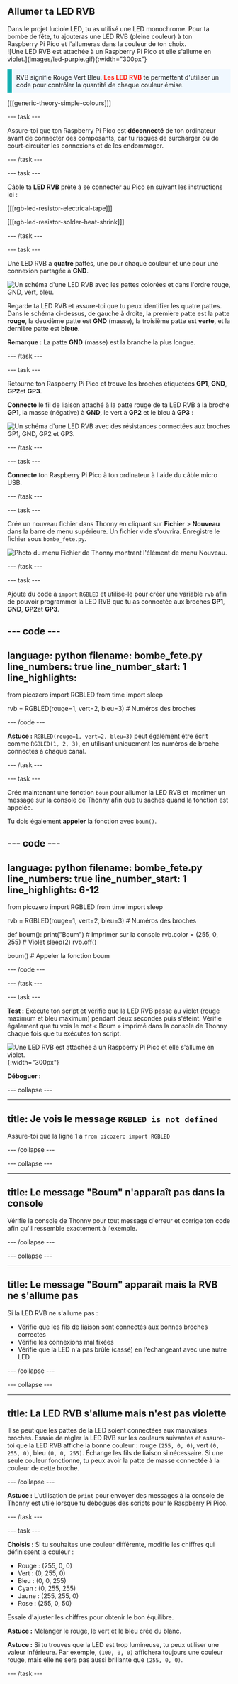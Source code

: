 ## Allumer ta LED RVB

<div style="display: flex; flex-wrap: wrap">
<div style="flex-basis: 200px; flex-grow: 1; margin-right: 15px;">
Dans le projet luciole LED, tu as utilisé une LED monochrome. Pour ta bombe de fête, tu ajouteras une LED RVB (pleine couleur) à ton Raspberry Pi Pico et l'allumeras dans la couleur de ton choix.
</div>
<div>
![Une LED RVB est attachée à un Raspberry Pi Pico et elle s'allume en violet.](images/led-purple.gif){:width="300px"}
</div>
</div>

<p style='border-left: solid; border-width:10px; border-color: #0faeb0; background-color: aliceblue; padding: 10px;'>
RVB signifie Rouge Vert Bleu. <span style="color: #ff2416"><b>Les LED RVB</b></span> te permettent d'utiliser un code pour contrôler la quantité de chaque couleur émise.
</p>

[[[generic-theory-simple-colours]]]

--- task ---

Assure-toi que ton Raspberry Pi Pico est **déconnecté** de ton ordinateur avant de connecter des composants, car tu risques de surcharger ou de court-circuiter les connexions et de les endommager.

--- /task ---

--- task ---

Câble ta **LED RVB** prête à se connecter au Pico en suivant les instructions ici :

[[[rgb-led-resistor-electrical-tape]]]

[[[rgb-led-resistor-solder-heat-shrink]]]

--- /task ---

--- task ---

Une LED RVB a **quatre** pattes, une pour chaque couleur et une pour une connexion partagée à **GND**.

![Un schéma d'une LED RVB avec les pattes colorées et dans l'ordre rouge, GND, vert, bleu.](images/rgb-led-legs.png)

Regarde ta LED RVB et assure-toi que tu peux identifier les quatre pattes. Dans le schéma ci-dessus, de gauche à droite, la première patte est la patte **rouge**, la deuxième patte est **GND** (masse), la troisième patte est **verte**, et la dernière patte est **bleue**.

**Remarque :** La patte **GND** (masse) est la branche la plus longue.

--- /task ---

--- task ---

Retourne ton Raspberry Pi Pico et trouve les broches étiquetées **GP1**, **GND**, **GP2**et **GP3**.

**Connecte** le fil de liaison attaché à la patte rouge de ta LED RVB à la broche **GP1**, la masse (négative) à **GND**, le vert à **GP2** et le bleu à **GP3** :

![Un schéma d'une LED RVB avec des résistances connectées aux broches GP1, GND, GP2 et GP3.](images/rgb-led-diagram.png)

--- /task ---

--- task ---

**Connecte** ton Raspberry Pi Pico à ton ordinateur à l'aide du câble micro USB.

--- /task ---

--- task ---

Crée un nouveau fichier dans Thonny en cliquant sur **Fichier** > **Nouveau** dans la barre de menu supérieure. Un fichier vide s'ouvrira. Enregistre le fichier sous `bombe_fete.py`.

![Photo du menu Fichier de Thonny montrant l'élément de menu Nouveau.](images/new_thonny.png)

--- /task ---

--- task ---

Ajoute du code à `import` `RGBLED` et utilise-le pour créer une variable `rvb` afin de pouvoir programmer la LED RVB que tu as connectée aux broches **GP1**, **GND**, **GP2**et **GP3**.

--- code ---
---
language: python
filename: bombe_fete.py
line_numbers: true
line_number_start: 1
line_highlights: 
---
from picozero import RGBLED
from time import sleep

rvb = RGBLED(rouge=1, vert=2, bleu=3) # Numéros des broches

--- /code ---

**Astuce :** `RGBLED(rouge=1, vert=2, bleu=3)` peut également être écrit comme `RGBLED(1, 2, 3)`, en utilisant uniquement les numéros de broche connectés à chaque canal.

--- /task ---

--- task ---

Crée maintenant une fonction `boum` pour allumer la LED RVB et imprimer un message sur la console de Thonny afin que tu saches quand la fonction est appelée.

Tu dois également **appeler** la fonction avec `boum()`.

--- code ---
---
language: python
filename: bombe_fete.py
line_numbers: true
line_number_start: 1
line_highlights: 6-12
---
from picozero import RGBLED
from time import sleep

rvb = RGBLED(rouge=1, vert=2, bleu=3) # Numéros des broches 

def boum():
    print("Boum") # Imprimer sur la console
    rvb.color = (255, 0, 255) # Violet
    sleep(2)
    rvb.off()

boum() # Appeler la fonction boum

--- /code ---

--- /task ---

--- task ---

**Test :** Exécute ton script et vérifie que la LED RVB passe au violet (rouge maximum et bleu maximum) pendant deux secondes puis s'éteint. Vérifie également que tu vois le mot « Boum » imprimé dans la console de Thonny chaque fois que tu exécutes ton script.

![Une LED RVB est attachée à un Raspberry Pi Pico et elle s'allume en violet.](images/led-purple.gif){:width="300px"}

**Déboguer :**

--- collapse ---

---
title: Je vois le message `RGBLED is not defined`
---

Assure-toi que la ligne 1 a `from picozero import RGBLED`

--- /collapse ---

--- collapse ---

---
title: Le message "Boum" n'apparaît pas dans la console
---

Vérifie la console de Thonny pour tout message d'erreur et corrige ton code afin qu'il ressemble exactement à l'exemple.

--- /collapse ---

--- collapse ---

---
title: Le message "Boum" apparaît mais la RVB ne s'allume pas
---

Si la LED RVB ne s'allume pas :
+ Vérifie que les fils de liaison sont connectés aux bonnes broches correctes
+ Vérifie les connexions mal fixées
+ Vérifie que la LED n'a pas brûlé (cassé) en l'échangeant avec une autre LED

--- /collapse ---

--- collapse ---

---
title: La LED RVB s'allume mais n'est pas violette
---

Il se peut que les pattes de la LED soient connectées aux mauvaises broches. Essaie de régler la LED RVB sur les couleurs suivantes et assure-toi que la LED RVB affiche la bonne couleur : rouge `(255, 0, 0)`, vert `(0, 255, 0)`, bleu `(0, 0, 255)`. Échange les fils de liaison si nécessaire. Si une seule couleur fonctionne, tu peux avoir la patte de masse connectée à la couleur de cette broche.

--- /collapse ---

**Astuce :** L'utilisation de `print` pour envoyer des messages à la console de Thonny est utile lorsque tu débogues des scripts pour le Raspberry Pi Pico.

--- /task ---

--- task ---

**Choisis :** Si tu souhaites une couleur différente, modifie les chiffres qui définissent la couleur :

+ Rouge : (255, 0, 0)
+ Vert : (0, 255, 0)
+ Bleu : (0, 0, 255)
+ Cyan : (0, 255, 255)
+ Jaune : (255, 255, 0)
+ Rose : (255, 0, 50)

Essaie d'ajuster les chiffres pour obtenir le bon équilibre.

**Astuce :** Mélanger le rouge, le vert et le bleu crée du blanc.

**Astuce :** Si tu trouves que la LED est trop lumineuse, tu peux utiliser une valeur inférieure. Par exemple, `(100, 0, 0)` affichera toujours une couleur rouge, mais elle ne sera pas aussi brillante que `(255, 0, 0)`.

--- /task ---
